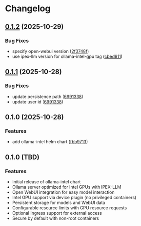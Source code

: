 # Changelog

## [0.1.2](https://github.com/mikesmitty/wyoming-helm/compare/ollama-intel-v0.1.1...ollama-intel-v0.1.2) (2025-10-29)


### Bug Fixes

* specify open-webui version ([2f3748f](https://github.com/mikesmitty/wyoming-helm/commit/2f3748f4bdb4cfd2b693481a821cac421fcdc084))
* use ipex-llm version for ollama-intel-gpu tag ([cbed911](https://github.com/mikesmitty/wyoming-helm/commit/cbed9110a3de062ae8bc25108b1796cb2dd9d0e0))

## [0.1.1](https://github.com/mikesmitty/wyoming-helm/compare/ollama-intel-0.1.0...ollama-intel-v0.1.1) (2025-10-28)


### Bug Fixes

* update persistence path ([6991338](https://github.com/mikesmitty/wyoming-helm/commit/69913383ce78d7a225e34657a8dcdb8776bc642d))
* update user id ([6991338](https://github.com/mikesmitty/wyoming-helm/commit/69913383ce78d7a225e34657a8dcdb8776bc642d))

## 0.1.0 (2025-10-28)


### Features

* add ollama-intel helm chart ([fbb9713](https://github.com/mikesmitty/wyoming-helm/commit/fbb9713e642d4ee02932cdc8cf67eac0677fa932))

## 0.1.0 (TBD)

### Features

* Initial release of ollama-intel chart
* Ollama server optimized for Intel GPUs with IPEX-LLM
* Open WebUI integration for easy model interaction
* Intel GPU support via device plugin (no privileged containers)
* Persistent storage for models and WebUI data
* Configurable resource limits with GPU resource requests
* Optional Ingress support for external access
* Secure by default with non-root containers
